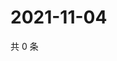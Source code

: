 # 2021-11-04

共 0 条

<!-- BEGIN WEIBO -->
<!-- 最后更新时间 Thu Nov 04 2021 02:10:02 GMT+0800 (China Standard Time) -->

<!-- END WEIBO -->
